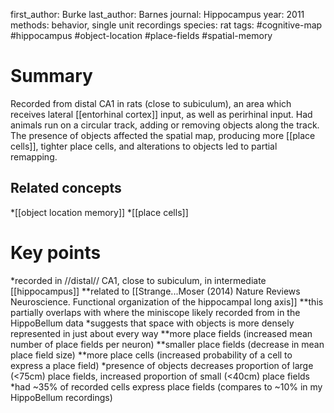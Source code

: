 first_author: Burke
last_author: Barnes
journal: Hippocampus
year: 2011
methods: behavior, single unit recordings
species: rat
tags: #cognitive-map #hippocampus #object-location #place-fields #spatial-memory

# Summary
Recorded from distal CA1 in rats (close to subiculum), an area which receives lateral [[entorhinal cortex]] input, as well as perirhinal input. Had animals run on a circular track, adding or removing objects along the track. The presence of objects affected the spatial map, producing more [[place cells]], tighter place cells, and alterations to objects led to partial remapping.

## Related concepts
*[[object location memory]]
*[[place cells]]

# Key points
*recorded in //distal// CA1, close to subiculum, in intermediate [[hippocampus]]
**related to [[Strange...Moser (2014) Nature Reviews Neuroscience. Functional organization of the hippocampal long axis]]
**this partially overlaps with where the miniscope likely recorded from in the HippoBellum data
*suggests that space with objects is more densely represented in just about every way
**more place fields (increased mean number of place fields per neuron)
**smaller place fields (decrease in mean place field size)
**more place cells (increased probability of a cell to express a place field)
*presence of objects decreases proportion of large (<75cm) place fields, increased proportion of small (<40cm) place fields
*had ~35% of recorded cells express place fields (compares to ~10% in my HippoBellum recordings)
